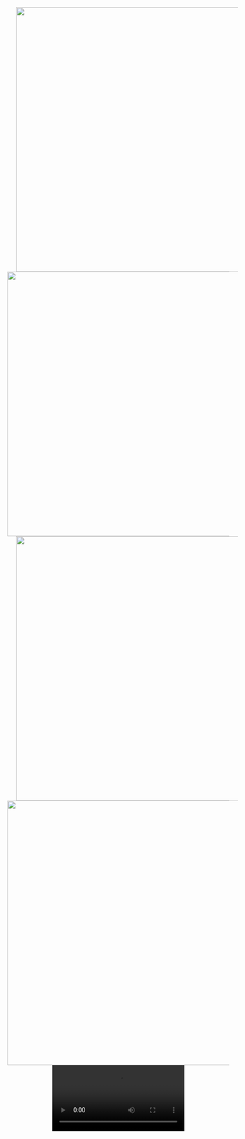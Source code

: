 
<div align="center">
   <img src="https://github.com/user-attachments/assets/bbd215b4-9e76-427c-80d9-45f089857d16" height="600px" hspace=20></img>
   <img src="https://github.com/user-attachments/assets/5ac2f402-eac6-4e87-bc53-364f2399fa24" height="600px" ></img>
</div>
<div align="center">
   <img src="https://github.com/user-attachments/assets/0d04e971-5c0b-4917-8506-eccacc7e4beb" height="600px" hspace=20></img>
   <img src="https://github.com/user-attachments/assets/f0d09d4b-45e9-4a4e-85fd-b705d9b00560" height="600px" ></img>
  <video src="https://github.com/user-attachments/assets/520771c4-7b82-488b-9788-e5b4a3901635">
</div>






